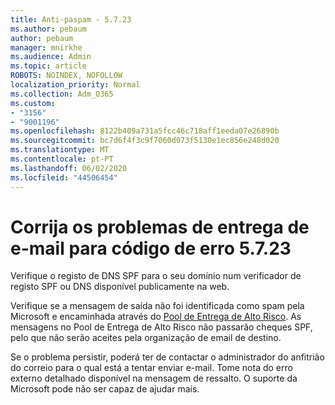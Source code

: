 ```yaml
---
title: Anti-paspam - 5.7.23
ms.author: pebaum
author: pebaum
manager: mnirkhe
ms.audience: Admin
ms.topic: article
ROBOTS: NOINDEX, NOFOLLOW
localization_priority: Normal
ms.collection: Adm_O365
ms.custom:
- "3156"
- "9001196"
ms.openlocfilehash: 8122b409a731a5fcc46c718aff1eeda07e26890b
ms.sourcegitcommit: bc7d6f4f3c9f7060d073f5130e1ec856e248d020
ms.translationtype: MT
ms.contentlocale: pt-PT
ms.lasthandoff: 06/02/2020
ms.locfileid: "44506454"
---
```

# <a name="fix-email-delivery-issues-for-error-code-5723"></a>Corrija os problemas de entrega de e-mail para código de erro 5.7.23

Verifique o registo de DNS SPF para o seu domínio num verificador de registo SPF ou DNS disponível publicamente na web.

Verifique se a mensagem de saída não foi identificada como spam pela Microsoft e encaminhada através do [Pool de Entrega de Alto Risco](https://docs.microsoft.com/microsoft-365/security/office-365-security/high-risk-delivery-pool-for-outbound-messages). As mensagens no Pool de Entrega de Alto Risco não passarão cheques SPF, pelo que não serão aceites pela organização de email de destino.

Se o problema persistir, poderá ter de contactar o administrador do anfitrião do correio para o qual está a tentar enviar e-mail. Tome nota do erro externo detalhado disponível na mensagem de ressalto. O suporte da Microsoft pode não ser capaz de ajudar mais.
